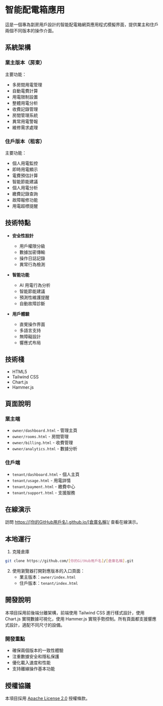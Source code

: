 # 智能配電箱應用

這是一個專為劏房用戶設計的智能配電箱網頁應用程式模擬界面，提供業主和住戶兩個不同版本的操作介面。

## 系統架構

### 業主版本（房東）
主要功能：
- 多房間用電管理
- 自動電費計算
- 用電限制設置
- 整體用電分析
- 收費記錄管理
- 房間管理系統
- 異常用電警報
- 維修需求處理

### 住戶版本（租客）
主要功能：
- 個人用電監控
- 即時用電顯示
- 電費預估計算
- 智能節能建議
- 個人用電分析
- 繳費記錄查詢
- 故障報修功能
- 用電超標提醒

## 技術特點

- **安全性設計**
  - 用戶權限分級
  - 數據加密傳輸
  - 操作日誌記錄
  - 異常行為檢測

- **智能功能**
  - AI 用電行為分析
  - 智能節能建議
  - 預測性維護提醒
  - 自動故障診斷

- **用戶體驗**
  - 直覺操作界面
  - 多語言支持
  - 無障礙設計
  - 響應式布局

## 技術棧

- HTML5
- Tailwind CSS
- Chart.js
- Hammer.js

## 頁面說明

### 業主端
- `owner/dashboard.html` - 管理主頁
- `owner/rooms.html` - 房間管理
- `owner/billing.html` - 收費管理
- `owner/analytics.html` - 數據分析

### 住戶端
- `tenant/dashboard.html` - 個人主頁
- `tenant/usage.html` - 用電詳情
- `tenant/payment.html` - 繳費中心
- `tenant/support.html` - 支援服務

## 在線演示

訪問 [https://[你的GitHub用戶名].github.io/[倉庫名稱]/](https://[你的GitHub用戶名].github.io/[倉庫名稱]/) 查看在線演示。

## 本地運行

1. 克隆倉庫
```bash
git clone https://github.com/[你的GitHub用戶名]/[倉庫名稱].git
```

2. 使用瀏覽器打開對應版本的入口頁面：
   - 業主版本：`owner/index.html`
   - 住戶版本：`tenant/index.html`

## 開發說明

本項目採用前後端分離架構，前端使用 Tailwind CSS 進行樣式設計，使用 Chart.js 實現數據可視化，使用 Hammer.js 實現手勢控制。所有頁面都支援響應式設計，適配不同尺寸的設備。

### 開發重點
- 確保兩個版本的一致性體驗
- 注重數據安全和隱私保護
- 優化載入速度和性能
- 支持離線操作基本功能

## 授權協議

本項目採用 [Apache License 2.0](http://www.apache.org/licenses/LICENSE-2.0) 授權條款。